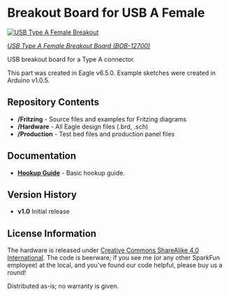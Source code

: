 Breakout Board for USB A Female
===============================

[![USB Type A Female Breakout](https://dlnmh9ip6v2uc.cloudfront.net/assets/2/a/5/8/3/52f29ce3ce395f99108b4568.jpg)](https://www.sparkfun.com/products/12700)

[*USB Type A Female Breakout Board (BOB-12700)*](https://www.sparkfun.com/products/12700)

USB breakout board for a Type A connector.

This part was created in Eagle v6.5.0. Example sketches were created in Arduino v1.0.5.

Repository Contents
-------------------

* **/Fritzing** - Source files and examples for Fritzing diagrams
* **/Hardware** - All Eagle design files (.brd, .sch)
* **/Production** - Test bed files and production panel files

Documentation
--------------
* **[Hookup Guide](https://learn.sparkfun.com/tutorials/usb-type-a-female-breakout-hookup-guide)** - Basic hookup guide.

Version History
---------------
* **v1.0** Initial release

License Information
-------------------
The hardware is released under [Creative Commons ShareAlike 4.0 International](https://creativecommons.org/licenses/by-sa/4.0/).
The code is beerware; if you see me (or any other SparkFun employee) at the local, and you've found our code helpful, please buy us a round!

Distributed as-is; no warranty is given.
